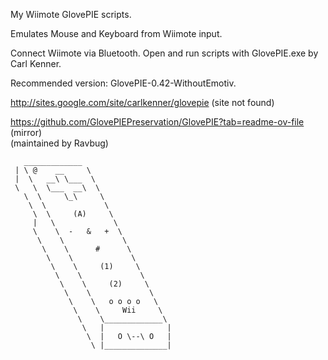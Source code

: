 My Wiimote GlovePIE scripts.

Emulates Mouse and Keyboard from Wiimote input.

Connect Wiimote via Bluetooth. Open and run scripts with GlovePIE.exe by Carl Kenner. 

Recommended version: GlovePIE-0.42-WithoutEmotiv.

http://sites.google.com/site/carlkenner/glovepie (site not found)

https://github.com/GlovePIEPreservation/GlovePIE?tab=readme-ov-file (mirror) <br /> (maintained by Ravbug)

```
   _____________
 | \ @    __     \
 |  \   __\ \___  \
 \   \  \___  __\  \
   \  \     \_\     \
    \  \             \
     \  \     (A)     \
     |   \             \
     \    \  -   &   +  \
      \    \             \
       \    \      #      \
        \    \             \
         \    \     (1)     \
          \    \             \
           \    \     (2)     \
            \    \             \
             \    \   o o o o   \
              \    \     Wii     \
               \    \_____________\
                \   |              |
                 \  |   O \--\ O   |
                  \ |______________|
```
